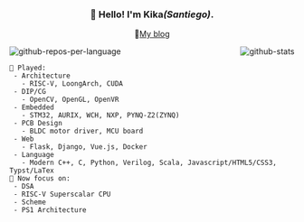 <h3 align="center"> 👋 Hello! I'm Kika<i>(Santiego)</i>. </h3>

<p align="center">
 📝<a href="https://www.kika233.tech" target="_blank">My blog</a>
</p>

<div style="display: flex;justify-content: space-between;" align="center">
	<img src="http://github-profile-summary-cards.vercel.app/api/cards/repos-per-language?username=MrAMS&theme=github_dark"  alt="github-repos-per-language" />
	<img src="http://github-profile-summary-cards.vercel.app/api/cards/stats?username=MrAMS&theme=github_dark"  alt="github-stats" />
</div>

```
🔭 Played:
 - Architecture
   - RISC-V, LoongArch, CUDA
 - DIP/CG
   - OpenCV, OpenGL, OpenVR
 - Embedded
   - STM32, AURIX, WCH, NXP, PYNQ-Z2(ZYNQ) 
 - PCB Design
   - BLDC motor driver, MCU board
 - Web
   - Flask, Django, Vue.js, Docker
 - Language
   - Modern C++, C, Python, Verilog, Scala, Javascript/HTML5/CSS3, Typst/LaTex
🌱 Now focus on:
 - DSA
 - RISC-V Superscalar CPU
 - Scheme
 - PS1 Architecture
```


<!--
**MrAMS/MrAMS** is a ✨ _special_ ✨ repository because its `README.md` (this file) appears on your GitHub profile.

Here are some ideas to get you started:

- 🔭 I’m currently working on ...
- 🌱 I’m currently learning ...
- 👯 I’m looking to collaborate on ...
- 🤔 I’m looking for help with ...
- 💬 Ask me about ...
- 📫 How to reach me: ...
- 😄 Pronouns: ...
- ⚡ Fun fact: ...
-->
